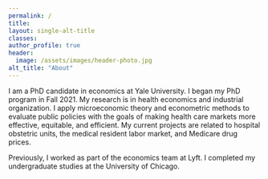 ```yaml
---
permalink: /
title:
layout: single-alt-title
classes:
author_profile: true
header:
  image: /assets/images/header-photo.jpg
alt_title: "About"
---
```


I am a PhD candidate in economics at Yale University. I began my PhD program in Fall 2021. My research is in health economics and industrial organization. I apply microeconomic theory and econometric methods to evaluate public policies with the goals of making health care markets more effective, equitable, and efficient. My current projects are related to hospital obstetric units, the medical resident labor market, and Medicare drug prices.

Previously, I worked as part of the economics team at Lyft. I completed my undergraduate studies at the University of Chicago.
